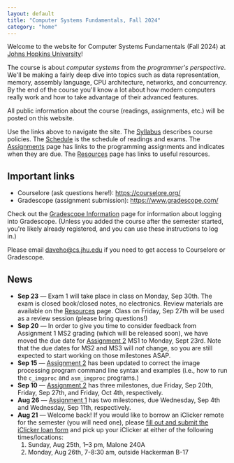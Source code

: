 ```yaml
---
layout: default
title: "Computer Systems Fundamentals, Fall 2024"
category: "home"
---
```


Welcome to the website for Computer Systems Fundamentals (Fall 2024)
at <a href="https://www.jhu.edu/">Johns Hopkins University</a>!

The course is about *computer systems* from the *programmer's
perspective*.  We'll be making a fairly deep dive into topics such
as data representation, memory, assembly language, CPU architecture,
networks, and concurrency.  By the end of the course you'll know a lot
about how modern computers really work and how to take advantage of
their advanced features.

All public information about the course (readings, assignments, etc.) will
be posted on this website.

Use the links above to navigate the site.  The [Syllabus](syllabus.html)
describes course policies. The [Schedule](schedule.html) is the schedule
of readings and exams.  The [Assignments](assignments.html) page has
links to the programming assignments and indicates when they are due.
The [Resources](resources.html) page has links to useful resources.

## Important links

* Courselore (ask questions here!): <https://courselore.org/>
* Gradescope (assignment submission): <https://www.gradescope.com/>

Check out the [Gradescope Information](gradescope.html) page
for information about logging into Gradescope. (Unless you added the
course after the semester started, you're likely already registered,
and you can use these instructions to log in.)

Please email <daveho@cs.jhu.edu> if you need to get access to Courselore or
Gradescope.

## News

* **Sep 23** — Exam 1 will take place in class on Monday, Sep 30th.
  The exam is closed book/closed notes, no electronics. Review materials are
  available on the [Resources](resources.html) page. Class on Friday,
  Sep 27th will be used as a review session (please bring questions!)
* **Sep 20** — In order to give you time to consider feedback from Assignment 1 MS2
  grading (which will be released soon), we have moved the due date for
  [Assignment 2](assign/assign02.html) MS1 to Monday, Sept 23rd. Note that the due
  dates for MS2 and MS3 will *not* change, so you are still expected to start
  working on those milestones ASAP.
* **Sep 15** — [Assignment 2](assign/assign02.html) has been updated to
  correct the image processing program command line syntax and examples
  (i.e., how to run the `c_imgproc` and `asm_imgproc` programs.)
* **Sep 10** — [Assignment 2](assign/assign02.html) has three milestones,
  due Friday, Sep 20th, Friday, Sep 27th, and Friday, Oct 4th, respectively.
* **Aug 26** — [Assignment 1](assign/assign01.html) has two milestones,
  due Wednesday, Sep 4th and Wednesday, Sep 11th, respectively.
* **Aug 21** — Welcome back! If you would like to borrow an iClicker remote
  for the semester (you will need one), please [fill out and submit the
  iClicker loan form](https://forms.gle/JnrDwMocCpMpj4jC6) and
  pick up your iClicker at either of the following times/locations:
  1. Sunday, Aug 25th, 1–3 pm, Malone 240A
  2. Monday, Aug 26th, 7-8:30 am, outside Hackerman B-17
